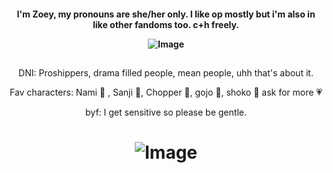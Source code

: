 <p align="center">
  <h4 align="center"
    </a>

I'm Zoey, my pronouns are she/her only. I like op mostly but i'm also in like other fandoms too.
c+h freely.


![Image](https://github.com/user-attachments/assets/5ce36a80-8976-49a9-8dd7-95fa18c87efb)

## <p align="center">
<p align="center"> DNI: Proshippers, drama filled people, mean people, uhh that's about it.

<p align="center"> Fav characters: Nami 🍊 , Sanji 💝, Chopper 🦌, gojo 💙, shoko 👑 ask for more 💗

<p align="center"> byf: I get sensitive so please be gentle. 

# <p align="center">  ![Image](https://github.com/user-attachments/assets/e4e014e9-738b-4588-985a-87f73b0606cb)
